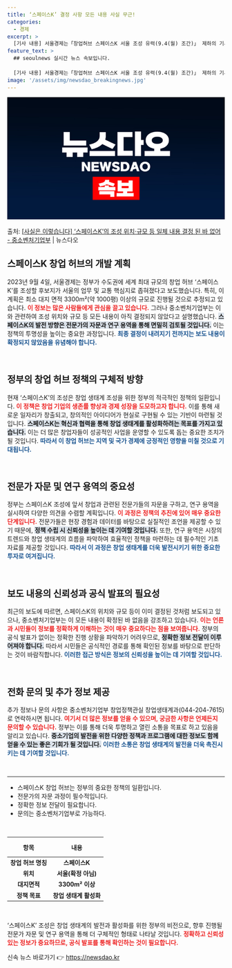 ```yaml
---
title: ‘스페이스K’ 결정 사항 모든 내용 사실 무근!
categories:
  - 경제
excerpt: >
  [기사 내용] 서울경제는「창업허브 스페이스K 서울 조성 유력(9.4(월) 조간)」 제하의 기사에서 정부가 수…
feature_text: >
  ## seoulnews 실시간 뉴스 속보입니다.

  [기사 내용] 서울경제는「창업허브 스페이스K 서울 조성 유력(9.4(월) 조간)」 제하의 기사에서 정부가 수…
image: '/assets/img/newsdao_breakingnews.jpg'
---
```


![뉴스다오 속보](/assets/img/newsdao_breakingnews.jpg)

<p>출처: <a href="https://newsdao.kr/1793" rel="dofollow">[사실은 이렇습니다] ‘스페이스K’의 조성 위치·규모 등 일체 내용 결정 된 바 없어 - 중소벤처기업부</a> | 뉴스다오</p>

<h2 data-ke-size="size26">스페이스K 창업 허브의 개발 계획</h2>

<p data-ke-size="size16">2023년 9월 4일, 서울경제는 정부가 수도권에 세계 최대 규모의 창업 허브 ‘스페이스K’를 조성할 후보지가 서울의 업무 및 교통 핵심지로 좁혀졌다고 보도했습니다. 특히, 이 계획은 최소 대지 면적 3300m²(약 1000평) 이상의 규모로 진행될 것으로 추정되고 있습니다. <b><span style="color: #ee2323;">이 정보는 많은 사람들에게 관심을 끌고 있습니다.</span></b> 그러나 중소벤처기업부는 이와 관련하여 조성 위치와 규모 등 모든 내용이 아직 결정되지 않았다고 설명했습니다. <b><span style="background-color: #21538527;">스페이스K의 발전 방향은 전문가의 자문과 연구 용역을 통해 면밀히 검토될 것입니다.</span></b> 이는 정책의 투명성을 높이는 중요한 과정입니다. <b><span style="color: #1a5490;">최종 결정이 내려지기 전까지는 보도 내용이 확정되지 않았음을 유념해야 합니다.</span></b></p>

<p data-ke-size="size16">&nbsp;</p>

<h2 data-ke-size="size26">정부의 창업 허브 정책의 구체적 방향</h2>

<p data-ke-size="size16">현재 ‘스페이스K’의 조성은 창업 생태계 조성을 위한 정부의 적극적인 정책의 일환입니다. <b><span style="color: #ee2323;">이 정책은 창업 기업의 생존률 향상과 경제 성장을 도모하고자 합니다.</span></b> 이를 통해 새로운 일자리가 창출되고, 창의적인 아이디어가 현실로 구현될 수 있는 기반이 마련될 것입니다. <b><span style="background-color: #21538527;">스페이스K는 혁신과 협력을 통해 창업 생태계를 활성화하려는 목표를 가지고 있습니다.</span></b> 이는 더 많은 창업자들이 성공적인 사업을 운영할 수 있도록 돕는 중요한 조치가 될 것입니다. <b><span style="color: #1a5490;">따라서 이 창업 허브는 지역 및 국가 경제에 긍정적인 영향을 미칠 것으로 기대됩니다.</span></b></p>

<p data-ke-size="size16">&nbsp;</p>

<h2 data-ke-size="size26">전문가 자문 및 연구 용역의 중요성</h2>

<p data-ke-size="size16">정부는 스페이스K 조성에 앞서 창업과 관련된 전문가들의 자문을 구하고, 연구 용역을 실시하여 다양한 의견을 수렴할 계획입니다. <b><span style="color: #ee2323;">이 과정은 정책의 추진에 있어 매우 중요한 단계입니다.</span></b> 전문가들은 현장 경험과 데이터를 바탕으로 실질적인 조언을 제공할 수 있기 때문에, <b><span style="background-color: #21538527;">정책 수립 시 신뢰성을 높이는 데 기여할 것입니다.</span></b> 또한, 연구 용역은 시장의 트렌드와 창업 생태계의 흐름을 파악하여 효율적인 정책을 마련하는 데 필수적인 기초 자료를 제공할 것입니다. <b><span style="color: #1a5490;">따라서 이 과정은 창업 생태계를 더욱 발전시키기 위한 중요한 투자로 여겨집니다.</span></b></p>

<p data-ke-size="size16">&nbsp;</p>

<h2 data-ke-size="size26">보도 내용의 신뢰성과 공식 발표의 필요성</h2>

<p data-ke-size="size16">최근의 보도에 따르면, 스페이스K의 위치와 규모 등이 이미 결정된 것처럼 보도되고 있으나, 중소벤처기업부는 이 모든 내용이 확정된 바 없음을 강조하고 있습니다. <b><span style="color: #ee2323;">이는 언론과 시민들이 정보를 정확하게 이해하는 것이 매우 중요하다는 점을 보여줍니다.</span></b> 정부의 공식 발표가 없이는 정확한 진행 상황을 파악하기 어려우므로, <b><span style="background-color: #21538527;">정확한 정보 전달이 이루어져야 합니다.</span></b> 따라서 시민들은 공식적인 경로를 통해 확인된 정보를 바탕으로 판단하는 것이 바람직합니다. <b><span style="color: #1a5490;">이러한 접근 방식은 정보의 신뢰성을 높이는 데 기여할 것입니다.</span></b></p>

<p data-ke-size="size16">&nbsp;</p>

<h2 data-ke-size="size26">전화 문의 및 추가 정보 제공</h2>

<p data-ke-size="size16">추가 정보나 문의 사항은 중소벤처기업부 창업정책관실 창업생태계과(044-204-7615)로 연락하시면 됩니다. <b><span style="color: #ee2323;">여기서 더 많은 정보를 얻을 수 있으며, 궁금한 사항은 언제든지 문의할 수 있습니다.</span></b> 정부는 이를 통해 더욱 투명하고 열린 소통을 목표로 하고 있음을 알리고 있습니다. <b><span style="background-color: #21538527;">중소기업의 발전을 위한 다양한 정책과 프로그램에 대한 정보도 함께 얻을 수 있는 좋은 기회가 될 것입니다.</span></b> <b><span style="color: #1a5490;">이러한 소통은 창업 생태계의 발전을 더욱 촉진시키는 데 기여할 것입니다.</span></b></p>

<p data-ke-size="size16">&nbsp;</p> 

<hr /> 

<ul>
<li>스페이스K 창업 허브는 정부의 중요한 정책의 일환입니다.</li>
<li>전문가의 자문 과정이 필수적입니다.</li>
<li>정확한 정보 전달이 필요합니다.</li>
<li>문의는 중소벤처기업부로 가능하다.</li>
</ul>

<p data-ke-size="size16">&nbsp;</p> 

<table style="width: 100%; border-collapse: collapse;">
<thead>
<tr>
<th style="text-align: center; height: 38px;"><b>항목</b></th>
<th style="text-align: center; height: 38px;"><b>내용</b></th>
</tr>
</thead>
<tbody>
<tr>
<td style="text-align: center; height: 17px;"><b>창업 허브 명칭</b></td>
<td style="text-align: center; height: 17px;"><b>스페이스K</b></td>
</tr>
<tr>
<td style="text-align: center; height: 17px;"><b>위치</b></td>
<td style="text-align: center; height: 17px;"><b>서울(확정 아님)</b></td>
</tr>
<tr>
<td style="text-align: center; height: 17px;"><b>대지면적</b></td>
<td style="text-align: center; height: 17px;"><b>3300m² 이상</b></td>
</tr>
<tr>
<td style="text-align: center; height: 17px;"><b>정책 목표</b></td>
<td style="text-align: center; height: 17px;"><b>창업 생태계 활성화</b></td>
</tr>
</tbody>
</table>

<p data-ke-size="size16">&nbsp;</p>

<p data-ke-size="size16">‘스페이스K’ 조성은 창업 생태계의 발전과 활성화를 위한 정부의 비전으로, 향후 진행될 전문가 자문 및 연구 용역을 통해 더 구체적인 형태로 나타날 것입니다. <b><span style="color: #ee2323;">정확하고 신뢰성 있는 정보가 중요하므로, 공식 발표를 통해 확인하는 것이 필요합니다.</span></b></p> 

신속 뉴스 바로가기 👉 <a href="https://newsdao.kr" rel="dofollow">https://newsdao.kr</a>


